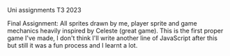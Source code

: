 Uni assignments T3 2023

Final Assignment: All sprites drawn by me, player sprite and game mechanics heavily inspired by Celeste (great game). This is the first proper game I've made,
I don't think I'll write another line of JavaScript after this but still it was a fun process and I learnt a lot.
